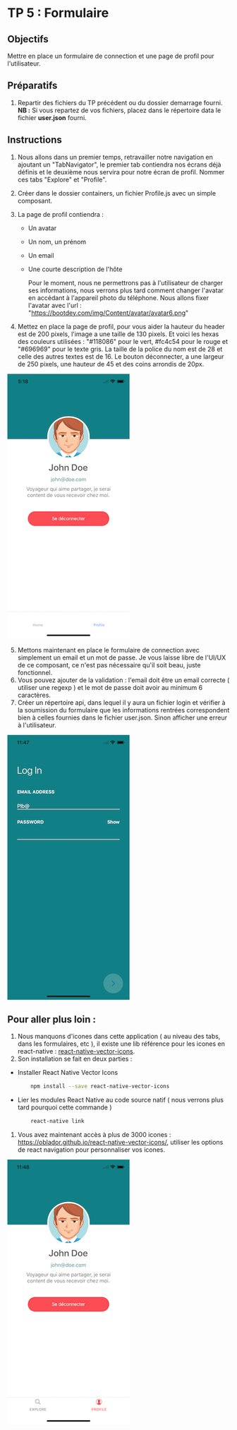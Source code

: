 # TP 5 : Formulaire

## Objectifs

Mettre en place un formulaire de connection et une page de profil pour l'utilisateur.

## Préparatifs

1. Repartir des fichiers du TP précédent ou du dossier demarrage fourni. **NB :** Si vous repartez de vos fichiers, placez dans le répertoire data le fichier **user.json** fourni.

## Instructions

1. Nous allons dans un premier temps, retravailler notre navigation en ajoutant un "TabNavigator", le premier tab contiendra nos écrans déjà définis et le deuxième nous servira pour notre écran de profil. Nommer ces tabs "Explore" et "Profile".
2. Créer dans le dossier containers, un fichier Profile.js avec un simple composant.
3. La page de profil contiendra :

   - Un avatar
   - Un nom, un prénom
   - Un email
   - Une courte description de l'hôte

     Pour le moment, nous ne permettrons pas à l'utilisateur de charger ses informations, nous verrons plus tard comment changer l'avatar en accédant à l'appareil photo du téléphone. Nous allons fixer l'avatar avec l'url : "https://bootdey.com/img/Content/avatar/avatar6.png"

4. Mettez en place la page de profil, pour vous aider la hauteur du header est de 200 pixels, l'image a une taille de 130 pixels. Et voici les hexas des couleurs utilisées : "#118086" pour le vert, #fc4c54 pour le rouge et "#696969" pour le texte gris. La taille de la police du nom est de 28 et celle des autres textes est de 16. Le bouton déconnecter, a une largeur de 250 pixels, une hauteur de 45 et des coins arrondis de 20px.

![](images/profile.png)

5. Mettons maintenant en place le formulaire de connection avec simplement un email et un mot de passe. Je vous laisse libre de l'UI/UX de ce composant, ce n'est pas nécessaire qu'il soit beau, juste fonctionnel.
6. Vous pouvez ajouter de la validation : l'email doit être un email correcte ( utiliser une regexp ) et le mot de passe doit avoir au minimum 6 caractères.
7. Créer un répertoire api, dans lequel il y aura un fichier login et vérifier à la soumission du formulaire que les informations rentrées correspondent bien à celles fournies dans le fichier user.json. Sinon afficher une erreur à l'utilisateur.

![](images/login.png)

## Pour aller plus loin :

1. Nous manquons d'icones dans cette application ( au niveau des tabs, dans les formulaires, etc ), il existe une lib référence pour les icones en react-native : [react-native-vector-icons](https://github.com/oblador/react-native-vector-icons).
2. Son installation se fait en deux parties :

- Installer React Native Vector Icons

  ```bash
      npm install --save react-native-vector-icons
  ```

- Lier les modules React Native au code source natif ( nous verrons plus tard pourquoi cette commande )

  ```bash
      react-native link
  ```

1. Vous avez maintenant accès à plus de 3000 icones : https://oblador.github.io/react-native-vector-icons/, utiliser les options de react navigation pour personnaliser vos icones.

![](images/icons.png)
